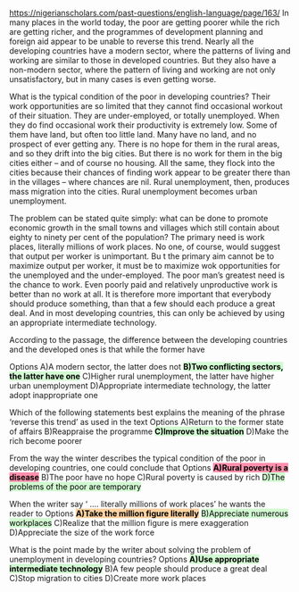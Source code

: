 https://nigerianscholars.com/past-questions/english-language/page/163/
In many places in the world today, the poor are getting poorer while the rich are getting richer, and the programmes of development planning and foreign aid appear to be unable to reverse this trend. Nearly all the developing countries have a modern sector, where the patterns of living and working are similar to those in developed countries. But they also have a non-modern sector, where the pattern of living and working are not only unsatisfactory, but in many cases is even getting worse.

What is the typical condition of the poor in developing countries? Their work opportunities are so limited that they cannot find occasional workout of their situation. They are under-employed, or totally unemployed. When they do find occasional work their productivity is extremely low. Some of them have land, but often too little land. Many have no land, and no prospect of ever getting any. There is no hope for them in the rural areas, and so they drift into the big cities. But there is no work for them in the big cities either – and of course no housing. All the same, they flock into the cities because their chances of finding work appear to be greater there than in the villages – where chances are nil. Rural unemployment, then, produces mass migration into the cities. Rural unemployment becomes urban unemployment.

The problem can be stated quite simply: what can be done to promote economic growth in the small towns and villages which still contain about eighty to ninety per cent of the population? The primary need is work places, literally millions of work places. No one, of course, would suggest that output per worker is unimportant. Bu t the primary aim cannot be to maximize output per worker, it must be to maximize wok opportunities for the unemployed and the under-employed. The poor man’s greatest need is the chance to work. Even poorly paid and relatively unproductive work is better than no work at all. It is therefore more important that everybody should produce something, than that a few should each produce a great deal. And in most developing countries, this can only be achieved by using an appropriate intermediate technology.

According to the passage, the difference between the developing countries and the developed ones is that while the former have

Options
A)A modern sector, the latter does not
<mark style="background: #BBFABBA6;">**B)Two conflicting sectors, the latter have one**</mark>
C)Higher rural unemployment, the latter have higher urban unemployment
D)Appropriate intermediate technology, the latter adopt inappropriate one

Which of the following statements best explains the meaning of the phrase ‘reverse this trend’ as used in the text
Options
A)Return to the former state of affairs
B)Reappraise the programme
<mark style="background: #BBFABBA6;">**C)Improve the situation**</mark>
D)Make the rich become poorer

From the way the winter describes the typical condition of the poor in developing countries, one could conclude that
Options
<mark style="background: #FF5582A6;">**A)Rural poverty is a disease**</mark>
B)The poor have no hope
C)Rural poverty is caused by rich
<mark style="background: #BBFABBA6;">D)The problems of the poor are temporary</mark>

When the writer say ‘ …. literally millions of work places’ he wants the reader to
Options
<mark style="background: #FFB86CA6;">**A)Take the million figure literally**</mark>
<mark style="background: #BBFABBA6;">B)Appreciate numerous workplaces</mark>
C)Realize that the million figure is mere exaggeration
D)Appreciate the size of the work force

What is the point made by the writer about solving the problem of unemployment in developing countries?
Options
<mark style="background: #BBFABBA6;">**A)Use appropriate intermediate technology**</mark>
B)A few people should produce a great deal
C)Stop migration to cities
D)Create more work places